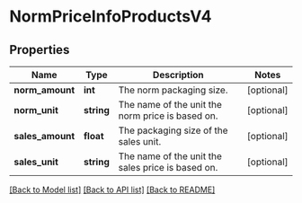 # NormPriceInfoProductsV4

## Properties
Name | Type | Description | Notes
------------ | ------------- | ------------- | -------------
**norm_amount** | **int** | The norm packaging size. | [optional] 
**norm_unit** | **string** | The name of the unit the norm price is based on. | [optional] 
**sales_amount** | **float** | The packaging size of the sales unit. | [optional] 
**sales_unit** | **string** | The name of the unit the sales price is based on. | [optional] 

[[Back to Model list]](../../README.md#documentation-for-models) [[Back to API list]](../../README.md#documentation-for-api-endpoints) [[Back to README]](../../README.md)

